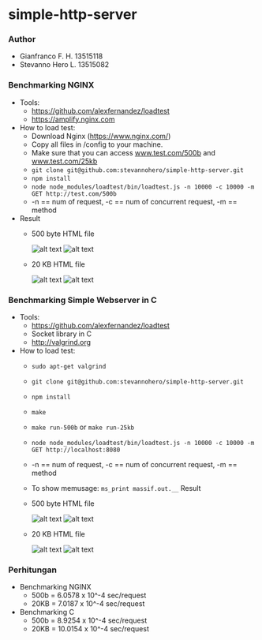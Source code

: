 # simple-http-server

### Author
- Gianfranco F. H. 13515118
- Stevanno Hero L. 13515082

### Benchmarking NGINX
- Tools: 
  - https://github.com/alexfernandez/loadtest
  - https://amplify.nginx.com
- How to load test: 
  - Download Nginx (https://www.nginx.com/)
  - Copy all files in /config to your machine.
  - Make sure that you can access www.test.com/500b and www.test.com/25kb
  - `git clone git@github.com:stevannohero/simple-http-server.git`
  - `npm install`
  - `node node_modules/loadtest/bin/loadtest.js -n 10000 -c 10000 -m GET http://test.com/500b`
  - -n == num of request, -c == num of concurrent request, -m == method
- Result
  - 500 byte HTML file
  
    ![alt text](img/1_tools_500b.png)
    ![alt text](img/1_tools_500b_memusage.png)
    
  - 20 KB HTML file
  
    ![alt text](img/1_tools_20KB.png)
    ![alt text](img/1_tools_20KB_memusage.png)

### Benchmarking Simple Webserver in C
- Tools:
  - https://github.com/alexfernandez/loadtest
  - Socket library in C
  - http://valgrind.org
- How to load test:
  - `sudo apt-get valgrind`
  - `git clone git@github.com:stevannohero/simple-http-server.git`
  - `npm install`
  - `make`
  - `make run-500b` or `make run-25kb`
  - `node node_modules/loadtest/bin/loadtest.js -n 10000 -c 10000 -m GET http://localhost:8080`
  - -n == num of request, -c == num of concurrent request, -m == method
  - To show memusage: `ms_print massif.out.__`
 Result
  - 500 byte HTML file
  
    ![alt text](img/2_c_500b.png)
    ![alt text](img/2_c_500b_memusage.png)
    
  - 20 KB HTML file
  
    ![alt text](img/2_c_20KB.png)
    ![alt text](img/2_c_20KB_memusage.png)

### Perhitungan
- Benchmarking NGINX
  - 500b = 6.0578 x 10^-4 sec/request
  - 20KB = 7.0187 x 10^-4 sec/request
- Benchmarking C
  - 500b = 8.9254 x 10^-4 sec/request
  - 20KB = 10.0154 x 10^-4 sec/request
  
    
